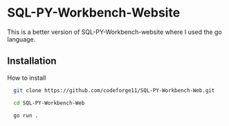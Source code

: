# SQL-PY-Workbench-Website

This is a better version of SQL-PY-Workbench-website where I used the go language.

## Installation

How to install

```bash
  git clone https://github.com/codeforge11/SQL-PY-Workbench-Web.git

  cd SQL-PY-Workbench-Web

  go run .
```
